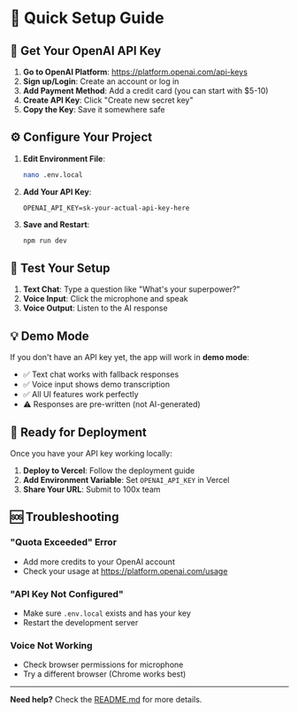 # 🚀 Quick Setup Guide

## 🔑 Get Your OpenAI API Key

1. **Go to OpenAI Platform**: https://platform.openai.com/api-keys
2. **Sign up/Login**: Create an account or log in
3. **Add Payment Method**: Add a credit card (you can start with $5-10)
4. **Create API Key**: Click "Create new secret key"
5. **Copy the Key**: Save it somewhere safe

## ⚙️ Configure Your Project

1. **Edit Environment File**:

   ```bash
   nano .env.local
   ```

2. **Add Your API Key**:

   ```
   OPENAI_API_KEY=sk-your-actual-api-key-here
   ```

3. **Save and Restart**:
   ```bash
   npm run dev
   ```

## 🧪 Test Your Setup

1. **Text Chat**: Type a question like "What's your superpower?"
2. **Voice Input**: Click the microphone and speak
3. **Voice Output**: Listen to the AI response

## 💡 Demo Mode

If you don't have an API key yet, the app will work in **demo mode**:

- ✅ Text chat works with fallback responses
- ✅ Voice input shows demo transcription
- ✅ All UI features work perfectly
- ⚠️ Responses are pre-written (not AI-generated)

## 🎯 Ready for Deployment

Once you have your API key working locally:

1. **Deploy to Vercel**: Follow the deployment guide
2. **Add Environment Variable**: Set `OPENAI_API_KEY` in Vercel
3. **Share Your URL**: Submit to 100x team

## 🆘 Troubleshooting

### "Quota Exceeded" Error

- Add more credits to your OpenAI account
- Check your usage at https://platform.openai.com/usage

### "API Key Not Configured"

- Make sure `.env.local` exists and has your key
- Restart the development server

### Voice Not Working

- Check browser permissions for microphone
- Try a different browser (Chrome works best)

---

**Need help?** Check the [README.md](./README.md) for more details.
